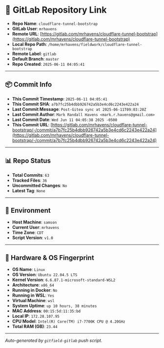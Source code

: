 # 🔗 GitLab Repository Link

- **Repo Name**: `cloudflare-tunnel-bootstrap`
- **GitLab User**: `mrhavens`
- **Remote URL**: [https://gitlab.com/mrhavens/cloudflare-tunnel-bootstrap](https://gitlab.com/mrhavens/cloudflare-tunnel-bootstrap)
- **Local Repo Path**: `/home/mrhavens/fieldwork/cloudflare-tunnel-bootstrap`
- **Remote Label**: `gitlab`
- **Default Branch**: `master`
- **Repo Created**: `2025-06-11 04:05:41`

---

## 📦 Commit Info

- **This Commit Timestamp**: `2025-06-11 04:05:41`
- **This Commit SHA**: `a7b7fc25b4dbb926742a5b3e4cd6c2243e422a24`
- **Last Commit Message**: `Post-Gitea sync at 2025-06-11T09:03:20Z`
- **Last Commit Author**: `Mark Randall Havens <mark.r.havens@gmail.com>`
- **Last Commit Date**: `Wed Jun 11 04:05:38 2025 -0500`
- **This Commit URL**: [https://gitlab.com/mrhavens/cloudflare-tunnel-bootstrap/-/commit/a7b7fc25b4dbb926742a5b3e4cd6c2243e422a24](https://gitlab.com/mrhavens/cloudflare-tunnel-bootstrap/-/commit/a7b7fc25b4dbb926742a5b3e4cd6c2243e422a24)

---

## 📊 Repo Status

- **Total Commits**: `63`
- **Tracked Files**: `36`
- **Uncommitted Changes**: `No`
- **Latest Tag**: `None`

---

## 🧽 Environment

- **Host Machine**: `samson`
- **Current User**: `mrhavens`
- **Time Zone**: `CDT`
- **Script Version**: `v1.0`

---

## 🧬 Hardware & OS Fingerprint

- **OS Name**: `Linux`
- **OS Version**: `Ubuntu 22.04.5 LTS`
- **Kernel Version**: `6.6.87.1-microsoft-standard-WSL2`
- **Architecture**: `x86_64`
- **Running in Docker**: `No`
- **Running in WSL**: `Yes`
- **Virtual Machine**: `wsl`
- **System Uptime**: `up 10 hours, 38 minutes`
- **MAC Address**: `00:15:5d:11:35:bd`
- **Local IP**: `172.28.107.95`
- **CPU Model**: `Intel(R) Core(TM) i7-7700K CPU @ 4.20GHz`
- **Total RAM (GB)**: `23.44`

---

_Auto-generated by `gitfield-gitlab` push script._
